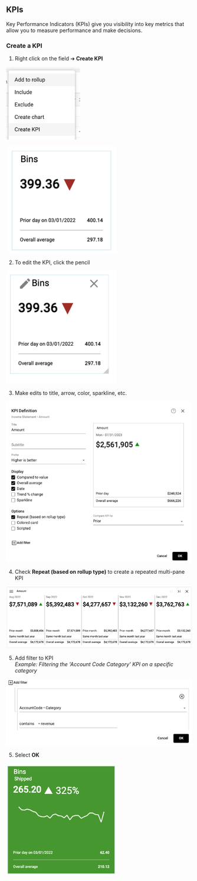## KPIs

<!-- [**Video Tutorial**](https://youtu.be/Z-61QXzBcFI?feature=shared) -->

Key Performance Indicators (KPIs) give you visibility into key metrics that allow you to measure performance and make decisions.

### Create a KPI

1.  Right click on the field ➔ **Create KPI**

<img src="../assets/kpi.png"  style="width:200px" class="border"></img>

<img src="../assets/kpi_created.png"  style="width:300px" class="border"></img>

2.  To edit the KPI, click the pencil

<img src="../assets/kpi_pencil.png"  style="width:300px" class="border"></img>

3.  Make edits to title, arrow, color, sparkline, etc.

<img src="../assets/kpi_definition1_matt.png"  style="width:500px" class="border"></img>

4. Check **Repeat (based on rollup type)** to create a repeated multi-pane KPI

<img src="../assets/kpi_repeat_matt4.png"  style="width:800px" class="border"></img>

5.  Add filter to KPI
<br> *Example:  Filtering the 'Account Code Category' KPI on a specific category*

<img src="../assets/kpi_definition2_matt.png"  style="width:600px" class="border"></img>

5.  Select **OK**

<img src="../assets/kpi_finished.png"  style="width:300px" class="border"></img>
